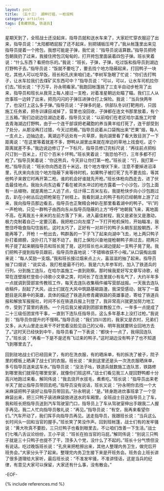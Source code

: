 ```yaml
---
layout: post
title: （五十三） 湖畔打猎，一枪双鸭
category: articles
tags: [青藏铁路, 铁道兵]
---
```


星期天到了，全班战士还没起床，指导员就和送水车来了，大家赶忙穿衣服迎了出来，指导员说：“太阳都晒屁股了还不起床，别把铺板压垮了。”我从帐篷里出来见指导员提着一个挎包，我想可能是子弹，我忙说：“指导员说话算数。”指导员把挎包朝我扔了过来，我接住挎包沉甸甸的，打开挎包里面装着四包子弹。班长笑着说：“什么东西？看把你乐的。”我说：“班长，子弹，子弹，吃过饭和指导员到湖边打野鸭子去。”指导员说：“饭就不要吃了，要去找个地方隐蔽起来，打回鸭子一块吃，其他人可以吃早饭，班长和孔庆来咱们走。”李树军急眼了忙说：“你们去打鸭子，让水车拉我们去煤矿买东西可中？”指导员说：“可以，可以，让水车司机拉你们去。”班长说：“于万平，孙永明看家。”我跑回帐篷挑了三支半自动步枪背了出来，指导员和班长从我背上每人接过一支枪，对着准星朝远处瞄了瞄。我们三人从炊事班一边转了出来，把亮闪闪的子弹压进弹仓打上保险。我说：“当兵快两年了，也没打上这么多子弹。”指导员说：“子弹多的是，供部队冬训打靶用的，只因施工任务紧，把冬训课目减掉了，营里也没回收，子弹都在连文书那里放着，有个三五箱。”我们边说边往湖边走着，指导员又说：“以前咱们在老区哈尔盖施工时曾去青海湖边打野鸭，由于一个连干部误把老藏胞的养当黄羊给打死了，连干部受到了处分，从那没再打过猎，今天过把瘾。”指导员说着从口袋掏出来“芒果”烟，每人一支点上，边抽边走。离湖边不远处有一片草原，我向湖里看了看大致目测了一下距离说：“在这里等着就差不多，野鸭从湖里出来就在岸边的草地上找食吃，这个距离就差不多。”我边说边修订了一下标尺，指导员修订完标尺说：“再往前点把标尺订到一百米上，打它个百米十环鸭。”班长笑着说：“我恐怕不行，三年多都不打枪了。”指导员笑着说：“你这熊兵，今天非让你打第一枪。”班长说：“行，我打第一枪。”指导员说：“班长你向西走百十米远，找个地方埋伏下来，注意不要掉进沼泽里，孔庆来向东找个地方隐蔽下来等待时机，如果鸭子被打死了先不要去拾，等其他鸭子来救它时再开第二枪。谁的机会好谁就先开枪。”班长体枪向西走去，进了伏击最佳地点。我抬头向东边看了看在被洪水冲过的地方露着一个小沙包，沙包上面有一丛植物，就是离他二人远了点，估计得二百米左右，我提枪快步向小沙包跑过去，趴在小树丛后边把枪架在了树枝上。我看到湖上的鸭子有的已经朝岸上游了过来，我向指导员那边看去，指导员也正聚精会神趴在那里看着湖中的鸭子。“叭”的一声枪响，只见一群鸭子由西向东从指导员隐蔽的上方“呼呼”地朝我飞来，离地面不高，在离我五十来米的左前方落了下来，进入最佳射程，我又是紧张又是激动，极力克制着自己一定要沉着。我把枪口向左摆了一下打开枪机保险，开始瞄准，我憋住呼吸食指勾住扳机，这时太巧了，正好有一对并行的鸭子头朝东屁股朝西，不能再等了，开枪！一枪出去，鸭群轰的一下子飞了起来向湖中飞去，地上两只鸭子扑打着翅膀，没扑打几下就不动了。我打上保险兴奋地提枪朝鸭子奔过去，把两只鸭子提了起来朝指导员和班长晃了晃，这时班长也从湖边提起一支鸭子晃了晃。我们把鸭子提到指导员跟前，指导员欣喜地说：“不错嘛收获不小唉。”从口袋掏出烟来说：“每人奖励一支烟。”我和班长接过烟来点上火，喜滋滋的抽了起来。指导员抽了口烟说：“说实话，我打枪是最不行的，我是六九年参军的，加入了铁道兵的行列，分到施工连队，在哈尔盖施工一直到刚察。那时候我爱好写文章写诗歌，经常在连壁报栏登些小诗歌小文章之类，时间长了在连里就小有名气了，大约半年多一点就调到营部宣传教班工作，每天去连队收集稿件编写营部战报。一天我去连队收稿件，刮起了大风，战士们就在大风中筑路基砸路渣，我深受感动，就写了一篇题目是风暴中的英雄，具体的描述了铁道兵修青藏铁路的英雄事迹，寄给了铁道兵报和解放军报报社，时间不长在铁道兵报上刊登了，我非常高兴就更加努力地工作，受到了营里的表扬。一个月后我又被调到团部宣教股工作，一年多一点提成了二十三级任团宣传干事，一直到下连队任指导员。这么多年基本上没打过枪。”我说到：“指导员你提升的不慢啊。”指导员说：“我们四川苦的，我家又是农村，兄弟们又多，从大山里走出来干不好觉着没脸见自己的父母，明年我就要转业回地方去了。”这时天已经快到中午，指导员看了一下表说：“都快十一点了，我得回连队了。”班长说：“再看一下是不是还有飞过来的鸭子。”这时湖边没有鸭子了也不知道飞到哪里去了。

回到驻地战士们已经回来了，有的在洗衣服，有的晒床单，有的拆洗了被子，院子里的模板上晒满了战士们的衣服。班长说：“来到这里还是头一次洗衣服晒床单，多亏指导员送来这车水。”指导员说：“没法子吆，铁道兵就数施工连队苦，铁路修到哪里我们就得在哪里安家，就像你们班这样。”战士们看见我三人提回野鸭都十分高兴地跑过来看，解同伟说：“我去烧开水拔毛，煮煮吃。”班长说：“指导员出来老半天了就让指导员带回去吧。”指导员没有说话，班长又说：“孙永明你去找一个大米麻袋把鸭子装好让指导员带回去。”孙永明说：“是。”转身跑进炊事班拿了一个空麻袋出来，把三只鸭子装进麻袋放进送水的车厢里。全班战士目送指导员上了车，我和班长把指导员送到汽车驾驶室门口，指导员上了车从驾驶室伸出手跟我二人握手再见。我二人忙向指导员敬礼说：“再见。”指导员说：“有空，我再来看望你们。”汽车开动了，我们挥手向指导员再见。送走指导员，我跟班长说：“当兵这么长时间头一回和当官的握手。”班长笑了笑没作声。回到班帐篷，战士们有的发牢骚说：“黄大吹真不要脸，三只烂鸭子也看到眼里去，不让咱们改善一下生活。”战士们七嘴八舌议论纷纷，王小平说：“班长在拍当官的马屁。”解同伟说：“别说三只鸭子就是三十只鸭子也提不了干，顶多入个党，没什么了不起的。”班长十分气愤但没有说话。吃过晚饭班长说：“孔庆来把枪擦出来，其他人整理内务卫生，做完后开班务会。”大家分头干了起来。整理完内务卫生接下来是开班务会。班务会上班长讲了很多道理给大家听，最后班长说：“不准发牢骚，不准讲怪话，这是当兵的纪律，有意见大家可以保留，大家还有什么事，没有散会。”

-EOF-

{% include references.md %}
